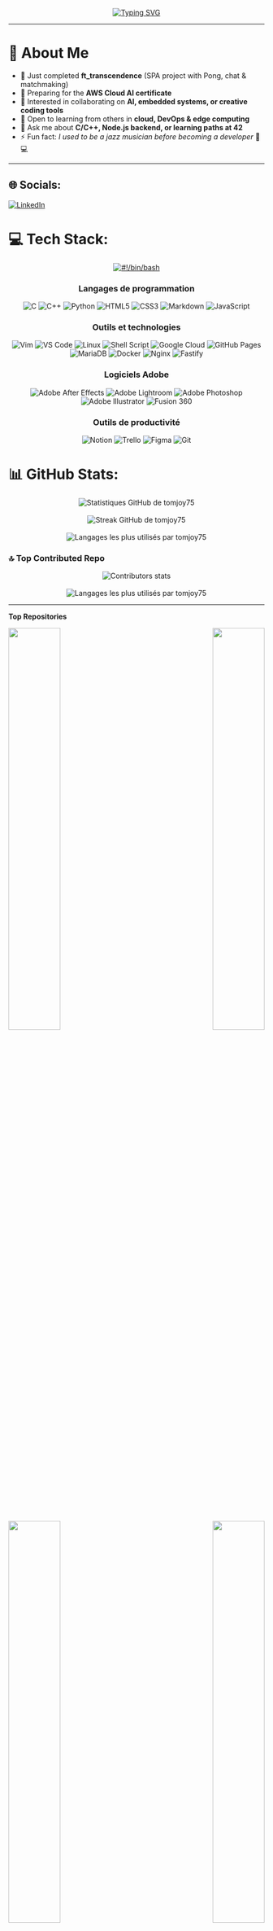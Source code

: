 <!-- Typing SVG banner -->
<p align="center">
  <a href="https://github.com/whiteSHADOW1234/TypingSVG">
    <img src="https://readme-typing-svg.demolab.com?font=Fira+Code&pause=1000&color=00C2FF&center=true&vCenter=true&width=550&lines=Hi+there!+I'm+Thomas;42+School+student;C%2B%2B+%26+Node.js+developer;Exploring+AI%2C+IoT+%26+Cloud" alt="Typing SVG" />
  </a>
</p>

---

# 💫 About Me
- 🔭 Just completed **ft_transcendence** (SPA project with Pong, chat & matchmaking)  
- 🌱 Preparing for the **AWS Cloud AI certificate**  
- 👯 Interested in collaborating on **AI, embedded systems, or creative coding tools**  
- 🤝 Open to learning from others in **cloud, DevOps & edge computing**  
- 💬 Ask me about **C/C++, Node.js backend, or learning paths at 42**  
- ⚡ Fun fact: *I used to be a jazz musician before becoming a developer* 🎸💻  

---


## 🌐 Socials:
[![LinkedIn](https://img.shields.io/badge/LinkedIn-%230077B5.svg?logo=linkedin&logoColor=white)](https://linkedin.com/in/https://www.linkedin.com/in/thomas-joyeux-16a218135/) 

# 💻 Tech Stack:

<div align="center">

  <!-- Badge pour #!/bin/bash avec lien -->
  <a href="https://www.gnu.org/software/bash/">
    <img src="https://img.shields.io/badge/-%23!%2Fbin%2Fbash-1f425f.svg?style=for-the-badge&logo=gnu-bash&logoColor=white" alt="#!/bin/bash" />
  </a>

  ### **Langages de programmation**

  <img src="https://img.shields.io/badge/C-%2300597C.svg?style=for-the-badge&logo=c&logoColor=white" alt="C" />
  <img src="https://img.shields.io/badge/C++-%2300599C.svg?style=for-the-badge&logo=c%2B%2B&logoColor=white" alt="C++" />
  <img src="https://img.shields.io/badge/Python-3670A0?style=for-the-badge&logo=python&logoColor=ffdd54" alt="Python" />
  <img src="https://img.shields.io/badge/HTML5-%23E34F26.svg?style=for-the-badge&logo=html5&logoColor=white" alt="HTML5" />
  <img src="https://img.shields.io/badge/CSS3-%231572B6.svg?style=for-the-badge&logo=css3&logoColor=white" alt="CSS3" />
  <img src="https://img.shields.io/badge/Markdown-%22999998.svg?style=for-the-badge&logo=markdown&logoColor=white" alt="Markdown" />
  <img src="https://img.shields.io/badge/JavaScript-%23F7DF1E.svg?style=for-the-badge&logo=javascript&logoColor=black" alt="JavaScript" />


  <br/>

  ### **Outils et technologies**
  <img src="https://img.shields.io/badge/Vim-%23011F1F.svg?style=for-the-badge&logo=vim&logoColor=white" alt="Vim" />
  <img src="https://img.shields.io/badge/Visual_Studio_Code-%23007ACC.svg?style=for-the-badge&logo=visual-studio-code&logoColor=white" alt="VS Code" />
  <img src="https://img.shields.io/badge/Linux-FCC624?style=for-the-badge&logo=linux&logoColor=black" alt="Linux" />
  <img src="https://img.shields.io/badge/Shell_Script-%23121011.svg?style=for-the-badge&logo=gnu-bash&logoColor=white" alt="Shell Script" />
  <img src="https://img.shields.io/badge/Google_Cloud-%234285F4.svg?style=for-the-badge&logo=google-cloud&logoColor=white" alt="Google Cloud" />
  <img src="https://img.shields.io/badge/GitHub_Pages-121013.svg?style=for-the-badge&logo=github&logoColor=white" alt="GitHub Pages" />
  <img src="https://img.shields.io/badge/MariaDB-003545.svg?style=for-the-badge&logo=mariadb&logoColor=white" alt="MariaDB" />
  <img src="https://img.shields.io/badge/Docker-%230db7ed.svg?style=for-the-badge&logo=docker&logoColor=white" alt="Docker" />
  <img src="https://img.shields.io/badge/Nginx-%23009639.svg?style=for-the-badge&logo=nginx&logoColor=white" alt="Nginx" />
  <img src="https://img.shields.io/badge/Fastify-%23000000.svg?style=for-the-badge&logo=fastify&logoColor=white" alt="Fastify" />

  <br/>

  ### **Logiciels Adobe**

  <img src="https://img.shields.io/badge/Adobe_After_Effects-9999FF.svg?style=for-the-badge&logo=Adobe%20After%20Effects&logoColor=white" alt="Adobe After Effects" />
  <img src="https://img.shields.io/badge/Adobe_Lightroom-31A8FF.svg?style=for-the-badge&logo=Adobe%20Lightroom&logoColor=white" alt="Adobe Lightroom" />
  <img src="https://img.shields.io/badge/Adobe_Photoshop-%2331A8FF.svg?style=for-the-badge&logo=adobe%20photoshop&logoColor=white" alt="Adobe Photoshop" />
  <img src="https://img.shields.io/badge/Adobe_Illustrator-%23FF9A00.svg?style=for-the-badge&logo=adobe%20illustrator&logoColor=white" alt="Adobe Illustrator" />
  <img src="https://img.shields.io/badge/Fusion_360-%23F2931E.svg?style=for-the-badge&logo=autodesk&logoColor=white" alt="Fusion 360" />

  <br/>

  ### **Outils de productivité**

  <img src="https://img.shields.io/badge/Notion-%23000000.svg?style=for-the-badge&logo=notion&logoColor=white" alt="Notion" />
  <img src="https://img.shields.io/badge/Trello-%23026AA7.svg?style=for-the-badge&logo=Trello&logoColor=white" alt="Trello" />
  <img src="https://img.shields.io/badge/Figma-%23F24E1E.svg?style=for-the-badge&logo=figma&logoColor=white" alt="Figma" />
  <img src="https://img.shields.io/badge/Git-%23F05032.svg?style=for-the-badge&logo=git&logoColor=white" alt="Git" />




</div>


# 📊 GitHub Stats:

<div align="center">
  <img src="https://github-readme-stats.vercel.app/api?username=tomjoy75&theme=dark&hide_border=false&include_all_commits=true&count_private=true" alt="Statistiques GitHub de tomjoy75" />
  <br/><br/>
  <img src="https://github-readme-streak-stats.herokuapp.com/?user=tomjoy75&theme=dark&hide_border=false" alt="Streak GitHub de tomjoy75" />
  <br/><br/>
  <img src="https://github-readme-stats.vercel.app/api/top-langs/?username=tomjoy75&theme=dark&hide_border=false&include_all_commits=true&count_private=true&layout=compact" alt="Langages les plus utilisés par tomjoy75" />
</div>

### 🔝 Top Contributed Repo
<div align="center">
  <img src="https://github-contributor-stats.vercel.app/api?username=tomjoy75&limit=5&theme=dark&combine_all_yearly_contributions=true" alt="Contributors stats" />
  <br/><br/>
  <img src="https://visitcount.itsvg.in/api?id=tomjoy75&icon=0&color=0" alt="Langages les plus utilisés par tomjoy75" />
</div>

---
<b>Top Repositories</b>

<div width="100%" align="center"><a href="https://github.com/tomjoy75/minishell" align="left"><img align="left" width="45%" src="https://github-readme-stats.vercel.app/api/pin/?username=tomjoy75&repo=minishell&title_color=3382ed&text_color=ffffff&icon_color=3382ed&bg_color=000000&hide_border=true&locale=en" /></a><a href="https://github.com/tomjoy75/Fractol" align="right"><img align="right" width="45%" src="https://github-readme-stats.vercel.app/api/pin/?username=tomjoy75&repo=Fractol&title_color=3382ed&text_color=ffffff&icon_color=3382ed&bg_color=000000&hide_border=true&locale=en" /></a></div><br /><br /><br /><br /><br />


<div width="100%" align="center"><a href="https://github.com/tomjoy75/cub3d" align="left"><img align="left" width="45%" src="https://github-readme-stats.vercel.app/api/pin/?username=tomjoy75&repo=cub3d&title_color=3382ed&text_color=ffffff&icon_color=3382ed&bg_color=000000&hide_border=true&locale=en" /></a><a href="https://github.com/tomjoy75/Philosophers" align="right"><img align="right" width="45%" src="https://github-readme-stats.vercel.app/api/pin/?username=tomjoy75&repo=Philosophers&title_color=3382ed&text_color=ffffff&icon_color=3382ed&bg_color=000000&hide_border=true&locale=en" /></a></div>
<br /><br /><br /><br /><br /><br />


